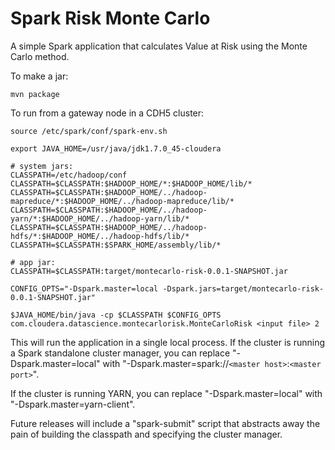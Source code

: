 Spark Risk Monte Carlo
==============

A simple Spark application that calculates Value at Risk using the Monte Carlo method.

To make a jar:

    mvn package

To run from a gateway node in a CDH5 cluster:

    source /etc/spark/conf/spark-env.sh

    export JAVA_HOME=/usr/java/jdk1.7.0_45-cloudera

    # system jars:
    CLASSPATH=/etc/hadoop/conf
    CLASSPATH=$CLASSPATH:$HADOOP_HOME/*:$HADOOP_HOME/lib/*
    CLASSPATH=$CLASSPATH:$HADOOP_HOME/../hadoop-mapreduce/*:$HADOOP_HOME/../hadoop-mapreduce/lib/*
    CLASSPATH=$CLASSPATH:$HADOOP_HOME/../hadoop-yarn/*:$HADOOP_HOME/../hadoop-yarn/lib/*
    CLASSPATH=$CLASSPATH:$HADOOP_HOME/../hadoop-hdfs/*:$HADOOP_HOME/../hadoop-hdfs/lib/*
    CLASSPATH=$CLASSPATH:$SPARK_HOME/assembly/lib/*

    # app jar:
    CLASSPATH=$CLASSPATH:target/montecarlo-risk-0.0.1-SNAPSHOT.jar

    CONFIG_OPTS="-Dspark.master=local -Dspark.jars=target/montecarlo-risk-0.0.1-SNAPSHOT.jar"
    
    $JAVA_HOME/bin/java -cp $CLASSPATH $CONFIG_OPTS com.cloudera.datascience.montecarlorisk.MonteCarloRisk <input file> 2

This will run the application in a single local process.  If the cluster is running a Spark standalone
cluster manager, you can replace "-Dspark.master=local" with
"-Dspark.master=spark://`<master host>`:`<master port>`".

If the cluster is running YARN, you can replace "-Dspark.master=local" with "-Dspark.master=yarn-client".

Future releases will include a "spark-submit" script that abstracts away the pain of building the
classpath and specifying the cluster manager.
